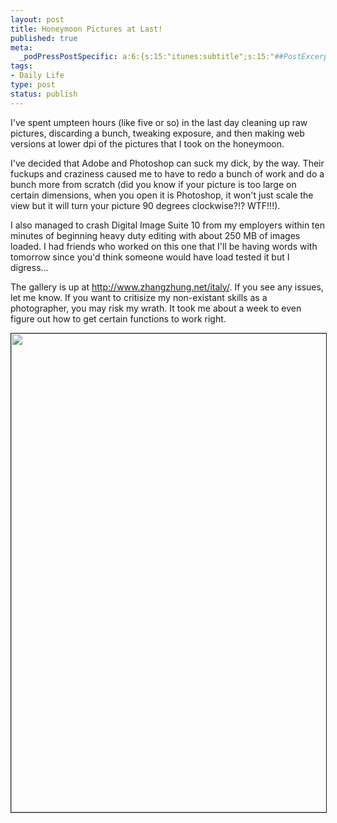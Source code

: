 ```yaml
--- 
layout: post
title: Honeymoon Pictures at Last!
published: true
meta: 
  _podPressPostSpecific: a:6:{s:15:"itunes:subtitle";s:15:"##PostExcerpt##";s:14:"itunes:summary";s:15:"##PostExcerpt##";s:15:"itunes:keywords";s:17:"##WordPressCats##";s:13:"itunes:author";s:10:"##Global##";s:15:"itunes:explicit";s:2:"No";s:12:"itunes:block";s:2:"No";}
tags: 
- Daily Life
type: post
status: publish
---
```

I've spent umpteen hours (like five or so) in the last day cleaning up raw pictures, discarding a bunch, tweaking exposure, and then making web versions at lower dpi of the pictures that I took on the honeymoon.

I've decided that Adobe and Photoshop can suck my dick, by the way. Their fuckups and craziness caused me to have to redo a bunch of work and do a bunch more from scratch (did you know if your picture is too large on certain dimensions, when you open it is Photoshop, it won't just scale the view but it will turn your picture 90 degrees clockwise?!? WTF!!!).

I also managed to crash Digital Image Suite 10 from my employers within ten minutes of beginning heavy duty editing  with about 250 MB of images loaded. I had friends who worked on this one that I'll be having words with tomorrow since you'd think someone would have load tested it but I digress...

The gallery is up at <a href="http://www.zhangzhung.net/italy/">http://www.zhangzhung.net/italy/</a>. If you see any issues, let me know. If you want to critisize my non-existant skills as a photographer, you may risk my wrath. It took me about a week to even figure out how to get certain functions to work right.

<center><img src="http://www.zhangzhung.net/italy/images/milan-5.jpg" width="575" height="766" border="1"></center>
